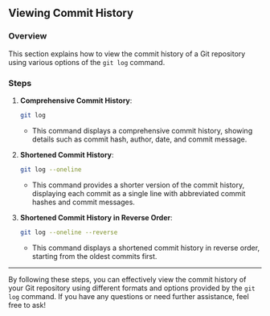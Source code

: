 ## Viewing Commit History

### Overview
This section explains how to view the commit history of a Git repository using various options of the `git log` command.

### Steps

1. **Comprehensive Commit History**:
    ```bash
    git log
    ```
    - This command displays a comprehensive commit history, showing details such as commit hash, author, date, and commit message.

2. **Shortened Commit History**:
    ```bash
    git log --oneline
    ```
    - This command provides a shorter version of the commit history, displaying each commit as a single line with abbreviated commit hashes and commit messages.

3. **Shortened Commit History in Reverse Order**:
    ```bash
    git log --oneline --reverse
    ```
    - This command displays a shortened commit history in reverse order, starting from the oldest commits first.

---

By following these steps, you can effectively view the commit history of your Git repository using different formats and options provided by the `git log` command. If you have any questions or need further assistance, feel free to ask!